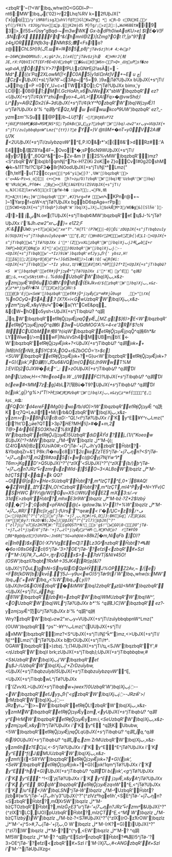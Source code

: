 <zbqR''~(?<W')bqܢwhw(tO<GGDl~P--nt6:MW')bqݡ('02}>r2Lhq%RV k=2fUƥJX{"('x|gq{[`/y'i9R8fisgJuhV)f@7}GlKwZPg
* xR˖D
cƱUHI۔r
yf(/FK(%
r߶JUg/Vu>z߽p.ȨjK2mjdS
M}Tg/;ءzJ:|پW߄H6BEtW`i9
3]>,i!5S+rÛsɏ"gBqd-*~m3wWK
Gx-bdPh0iwAaKU>e]	$IE�V[F
.$N֚(rX
Ft^&{hٔmnI@Z}|tZmg?Ot	I?,|p"9?[
z4ȵIOR)Nfb3q-NMt$S;䴩<FsI*o?z@_CһLSH)گ}9(.ш#=l#85,p8j`^؜jTǿv$zjh\#
4;4ҡp?e~16W%8mQ0MXu5:,к;g&*Jv,1(x4[^؜jTǿv$zjh즕	4WͭHrJ{觟 JE,rX:FQbVI)CT{EFrϐE<O)6zbqR'�&uiH}W6n~T>Q+_ǆդuPsf�ze wgDꮈ`oA,)fŌ{%Y>7?B_fPLl;zGN۳Ej2!asÄ[= ۤ-Md^*.({s'Pq2XLowM(|!<C0A5|y1diΏrAt]V+~E u چ|[Cz<UƥJX{+sL^؜jTǿ?6឴*'~(3Ap~jܗ9( .9=5^؜jTǿ?UƥJXx
bUƥJX{+s^؜jTǀ/ڦا޽hg;(=P	=0{Y_U+c+tTWXO);C^؜jTǿ?UƥJXx
bimx,'y
LC@[-0B@*1;MI{.GcHoAh,x6hJWeX"*sbW')bqzbqR'
ez?<UƥJX{+s^؜jTǀ/¢{kY^zhǜmyo>4ݠVL>!XAIFq>�@vwShd;l
Li^y=*A@ZDx2{ꏎ~ʡdUƥJX{+s^؜jTǀ/¢{kY^ʱ0zbqR'W')bq)W*jבyǢ)1
u^؜jTǿ?UƥJXx
b*'%
^q詷y^EQz,M
ѡ
eiEwшkcoʱ9UW')bqzbqR'
ez?_­yz*mz*m*'%ܱSu	@P*}b~LUf?{`
~?9ȠǁEvP7Z *j6UPtbbM�$B=MSMNS*S:TyDkBcUل؏y?zbqR'W')bq)ޥzw2"xrبy=VUƥJX{+s^؜jTǀ/zuȉybbqbpnW^Lmz{"{tY})?`e Y=)V	@tȃM+�nT=y0V2A襮U7K <2UUƥJX{+s^؜jTǀ/zuȉybzqਖW*'^Ȩ,P.IO&r*'x[{8&'>dRz#:'AE4b/圖ZBYa4F~,Ovo|*�;sP6cN9WUƥJX{+s^؜jTǀ/áyt7/"_6OQl^&^o~Zv-&m	[f ]2S%vMW')bqzbqR')mz?<S^zbqR'W')bq)b׫1qmŊ[^7tx-H?Z(Ki
2oK|e
Z}oϹvľ#0g2DshM
�k~ѣ11T?b!?CΊ٘pF3�8r]NOodUƥJX{+s^؜jTǀ/Ŋ[^ˢLmz{"{h,telf-u(T2c`cyܧn|*p6"yiw}7',ٵUW')bqzbqR'> c'ҿ=A&~Pz=s_o{|	c+>+m	h?>zµ/O)?zbqR'W')bq)뢗'UzbqR'W')bq)뢗'VRzb#L,Pf0#<
,By=>lȒ(A&YEYz(ZSVUƥJX{+s^؜jTǀ/ҵ,NJC)EZlиrw931cIߴфfW~h�
:ipu?;,=FN,绱F+A󷙼tt|#u;}W')bqzbqR'Y',#J}%rg=F#
ԝnߒ`KPnr@+~	]~1Ya͏rpf=םW<ԯ^؜jTǿ?UƥJXx
bgbD6spAgә=гPp`
5CWO+UƥJX{+s^؜jTǀbqb*}zbqR'W')bq)Xjب)Xjب)$okǢM*3/WE�g݌&][Slȟѐ¨]-`
J!>
jﰊN.oҥ(TUƥJX{+s^؜jTǀbqb¢iMW')bqzbqR'eƭ
ҵ$J-%^؜jTǿ?UƥJXx
i'*'*&J֜*hޥzw2"xrب}=
e1Z2;F ;K:&U`WD:y+tTa&w"xe"T".^H{Tl'(P7W|~0}Ōi'zDUƥJX{+s^؜jTǀbqbzuȉyb)5UƥJX{+s^؜jTǀbqbzuȉybzqਖW*'^Ȩ,D'(Ʉn8Gr2HజtZb{|dL1-<UƥJX{+s^؜jTǀbqb҅wL^؜jTǿ?UƥJXx
i'*'(ZvvXLzbqR'W')bq)XjبjJ뢱ڝbĮ+r
7AP=bQFQNqo
X]*'av)0UzbqR'W')bq)Xjبj߭--<UƥJX{+s^؜jTǀbqb҅w'~*Iz)9iW')bqzbqR'eƭJyȝڲr۫{'
ybsz,H![I&|;21XgrO6d"Y=!]GdS3m4E)>lc�\!Q[ᓉR{Wi:<UƥJX{+s^؜jTǀbqb҅w'~*Iz
ybsz,Ҵ!V�AVtK\*0P}2f*I<UƥJX{+s^؜jTǀbqbԱ?<S	W')bqzbqR'eƭRǂjǬ*jבyǢ*݅^؜jTǿ?UƥJXx
i'*'K	y^E
^q詴J뢻;&,++xvSNҭtXR~i.`%ddoUzbqR'W')bq)Xjب,x&z­yz*m*jבyǢ'\#@6u)D擹V:9!dt({EkJk`vd/${zbqR'W')bq)Xjب,x&z­yz*m*jבyǢӮr�7A
^Xe}y0U:$ @b'Eju<SeW')bqzbqR'eƭRǂjǬ*jבyǢ­yz*mRǂjǜ9ugϮ	͵+"\`rx{	%޹nOCyQ=5A;.? [X?X=i<GwUzbqR'W')bq)Xjب,x&z­yz*m*jבyǢ,x&yVܱ֭#uԿ"0�|a{Yt"CeE&pq_
&{W~hOo5ysh<UƥJX{+s^؜jTǀbqbԱ?
^q詷ڵq,W')bqzbqR'eƭRǂjǬ*jבyǢjրqǬyǢڵ,MZ.g[$]6)>E<W')bqzbqR'eƭRǂjǬ*jבyǢjրqǬ^q詴6i
3w~UGdMOG'A%=4<e'3RF$?cN㪋CUDbM#曵8"h)iqW')bqzbqR'eƭRǂjǬ*jבyǢjրqǬ^q詴6h*&r
LYWʉe(/>mwF|INuVvSh4tMUBmjb҆!(
<-W')bqzbqR'eƭRǂjǬ*jבyǢjװk+?<UƥJX{+s^؜jTǀbqbԱ?
^q詷jװk++
|MB)h5frN9_$5YC$'A;OQ+rƂZbOCÒ='t>$c]<SUW')bqzbqR'eƭRǂjǬ*jבyǢjװk+?+G)u<W')bqzbqR'eƭRǂjǬ*jבyǢjװk+?+G){jװk',PD鼸]!/گOu6&VQ[m{O6jL(h9WwT%M	]:EV(Dj2GJXW�d;^ˋ_: >zOUƥJX{+s^؜jTǀbqbԱ?
^q詷Ɗl
bh!L\zbw,H=<?#nєa4a.W
_(/WٌFC)?UƥJX{+s^؜jTǀbqbԱ?
^q詷Ɗl
b{ew#<MM7z;g]4*bL7[퉦Bϋ�T9?*UƥJX{+s^؜jTǀbqbԱ?
^q詷Ɗl
b{jװk',g|}^g\%>˩"T!>H`SWЯMzbqR'W')bq)Xjب,x&z­yz*mf{^Ȩ,	kpL_`xʥ:(FQOl:'d4ereFíMg0i}:ɴoґb/dO)>!W')bqzbqR'eƭRǂjǬ*jבyǢ
^q詵K	rɀ7Q+LeJIf+M/(rb&OzbqR'W')bq)Xjب,x&z­yz*m>r)>BhU)cB:aD:-"QL!<ť^؜jTǿ?UƥJXx
i'*'K	y^EIǂY^rبLmz{"{I֌?ht'Dڽӣe?QT>3p7*HE?MH!i]>#�+m,2	T@>4r6ȄSO3KheZ%8Xt	W')bqzbqR'eƭRǂjǬJ]jבyǢ)5UzbqR'dɩDȀY֩d	?j_{1/("Koeow
$UƥJX{^?<MW')bqzlz
ڶ*'M-ʴW')bqzlz
ڶ*'M-ǭ);(Z4!GAN|tBzXUsiΆ0#;<O^؜jTǿ-'+jب7ih'y3zbqR'׬Ȟנbt޲?-&YbqbqZr+&'[	P8k:Л�nuc8]iT_2ckeZzTE5^؜jTǿ-'+jب7ŋn?<S^؜jTǿ-'+jب7ŋn?1,m2f8#za5(+wc(@Oyj7NjYwԴ*	T6m>ׇjKgD'>Q5UƥJX{^?"{^zlX޳'<SUƥJX{^?"{^zlX޳'{b/)ϸ^؜jTǿ-'+jب7ŋn?JRzޯ'+rz*mruzWld-*]5O~3<ALBoW')bqzlz
ڶ*'M-b۫zҪT$1<ʥ=k	QQ?~OI@|p[r+He<SUzbqR'׬Ȟנbt޲?,m*IzҪT^Ȩ,0+`|B#AQ!�ZWt_쳜YZN_O(דCzbqR'׬Ȟנbt޲?,m*IzҪT,mI4^Py*N<YFv)C⛂SHWC FFr\@/W]!Gu=X5۞WtU\6᭿EZ
mX3:s/ނv	31dE>zbqR'׬Ȟנbt޲?,mhxE3r9W')bqzlz
ڶ*'M-b۫z֊?Z*2$Izb۫y
0,�]"|>';0o8t<pFAh0@{+	igdow3ʨ.V\>)?+%W')bqzlz
ڶ*'M-'+jب7,#R}'T\tc[irݘg]'\]-fUrs'"^qeæ<	I'�/ЏC=޴z9`ڢ*/׏=:)UƥJX{^?"{^zl)u^؜jTǿ-'+jب7̡,h#(rG,D]3:BKCGq՝/ZD&$L	rm*V6y?:YkzD!�5;JQ=)UƥJX{^?"{^zl7)UƥJX{^?"{^zl7jǈנ^u7Gz2H7MW:^T{qOQSTϯ*N!_s'g$!"wGO|8~3O^؜jTǿ-'+jب7zl*jבyǢ)6^؜jTǿ-'+jب7zl*jבyǢ­yz*mM-,HK%9o?	rT#FÓ9
ؕ08*Bg@dpzՏY}UhFD=:Jn6R{^5G=ah@U`e>88kZ|�m,NiqFb ]D)?	e|lnθ}$xȈD(-X7VVgEmɊ\TLz3GʴnzbqR'׬Ȟנbt޲?ⶻ㲉�6o١08sG62cl)5^؜jTǿ-'޲?<3OE^؜jTǿ-'޲?eƭzl<zbqR'׬Ԟ+Szl
i'*'M-)Xjب7,#7AO=,ॡ:r}Gx$>~7aVT|&NI٧45O!(O*SW')bqzlI7bqbt޲?RxM->35JK4[Rt}p]&)?UƥJX{^؜jTǬuL]ghN=SnyƜ/DQpHӮ\|J%OPZ2Av,~
/|e}<F8t[kDW[b)kvȱ.'f5Jޟy9u<w*O)5^؜jTǿrߊ)9`W')bqܢwhw(s:MW')bqݡ('+əW')bqؠ<%W')bqݡ(,y))?UƥJX{hrG&iO)6zbqR'�&tMW')bq)2zbqR'ۆzШ<MW')bqzbqR'<UƥJX{+s^؜jTǀ/ڦا޽hg;(򓹄81W')bqzbqR'jlzb#)=zbqR'W')bq)WMUzbqR'W')bq)W^',<OUzbqR'W')bq)WL^؜jTǿ?UƥJXx
b*'%
^q詷L}C]W')bqzbqR'
ez?_­yz*m*jבyǢ^笵*U^؜jTǿ?UƥJXx
b*'%
^q詷^q詶Wry?zbqR'W')bq)ޥzw2"xrبy=VUƥJX{+s^؜jTǀ/zuȉybbqbpnW^Lmz{"{OUW')bqzbqR'
^קs"'-IǂY^rبLmz{"{UUƥJX{+s^؜jTǀ/áxMW')bqzbqR')mz?<S^UƥJX{+s^؜jTǀ/Ŋ[^ǩ*')mz,<>UƥJX{+s^؜jTǀ/Ŋ[^ˢLmz{"{^؜jTǿ?UƥJXx
b肶rOUƥJX{+s^؜jTǀ/Ϯ^؞OGAW')bqzbqR'>)zbzj܅');(14UƥJX{+s^؜jTǀ/ҵ,<SJW')bqzbqR'Y',#<ԯUzbqR'W')bq)l
brk;zUƥJX{+s^؜jTǀbqb*};UƥJX{+s^؜jTǀbqbbqbw,#<S߿UzbqR'W')bq)Xjبj'W')bqzbqR'eƭ
ҵ$J-/UzbqR'W')bq)Xjبj'+ZrDzuȉybw,<UƥJX{+s^؜jTǀbqbzuȉyb)5UƥJX{+s^؜jTǀbqbzuȉybzqਖW*'^Ȩ,<UƥJX{+s^؜jTǀbqb҅wL^؜jTǿ?UƥJXx
i'*'(ZvvXL>UƥJX{+s^؜jTǀbqb҅w+jwex?)0UzbqR'W')bq)Xjبj߭--<W')bqzbqR'eƭJyȝڲr۫{'<ɠzbqR'W')bq)Xjبj߭--JRzޯw*'>/׫rMzbqR'W')bq)Xjبj߭--JRzޯyrب'^)>~W')bqzbqR'eƭRǂjǬL!zbqR'W')bq)Xjب,x&z­yz*mMW')bqzbqR'eƭRǂjǬ*jבyǢ­yz*m,<yUƥJX{+s^؜jTǀbqbԱ?
^q詷y^EHrMW')bqzbqR'eƭRǂjǬ*jבyǢ­yz*m:i,<SeUzbqR'W')bq)Xjب,x&z­yz*m*jבyǢ,x&y)?t^؜jTǿ?UƥJXx
i'*'K	y^E
^q詵K	Ububw,<5W')bqzbqR'eƭRǂjǬ*jבyǢjրqǬLqUƥJX{+s^؜jTǀbqbԱ?
^q詷ڵq,^q詴6i)9OUƥJX{+s^؜jTǀbqbԱ?
^q詷ڵq,z*m
ZrMUzbqR'W')bq)Xjب,x&z­yz*m6hz?ECjւi,<-5^؜jTǿ?UƥJXx
i'*'K	y^E^E^؜jTǿ?UƥJXx
i'*'K	y^E^f{J뢻MUUzbqR'W')bq)Xjب,x&z­yz*mf{{<S8YW')bqzbqR'eƭRǂjǬ*jבyǢjװk+?+G){jװk',<SeW')bqzbqR'eƭRǂjǬ*jבyǢjװk+?+G){jװk!1qmܰ^؜jTǿ?UƥJXx
i'*'K	y^E^h/+G)*UƥJX{+s^؜jTǀbqbԱ?
^q詷Ɗl
b{jװk',<g^؜jTǿ?UƥJXx
i'*'K	y^E^ ק*')>!^؜jTǿ?UƥJXx
i'*'K	y^E *jבyǢ,x&y*A^؜jTǿ?UƥJXx
i'*'K	y^E 뭦O\qW')bqzbqR'eƭRǂjǬ*jבyǢzqਖW*'^Ȩ,<^؜jTǿ?UƥJXx
i'*'K	)u^E<}W')bqLSN^؜jTǿ-W')bqzlz
ڶ*'M-ʴUzbqR'׬Ȟנbt޲?jlzb#(w%^؜jTǿ-'+jب7ih'y3"UƥJX{^?"{^zlVzºhgeƭih',<SE^؜jTǿ-'+jب7ŋn?<SzbqR'׬Ȟנbt޲?,mƢXr5W')bqzlz
ڶ*'M-b۫zҪTOzbqR'׬Ȟנbt޲?,m*IzĞحE3"u^؜jTǿ-'+jب7ŋn?JRzޯ'+rz*mrʴ&UƥJX{^?"{^zlX޳'ILC,ĲO)pUzbqR'׬Ȟנbt޲?,m*IzҪT^Ȩ,<^M
W')bqzlz
ڶ*'M-b۫zҪT*Izb۫y)W')bqzlz
ڶ*'M-b۫z֊?<S7#UƥJX{^?"{^zlX޳(rO֊zެXrOW')bqzlz
ڶ*'M-'+jب7,#<5^؜jTǿ-'+jب7̡,O W')bqzlz
ڶ*'M-(rK?+G))UƥJX{^?"{^zl7)]W')bqzlz
ڶ*'M-޲?"{^y޲,<EW')bqzlz
ڶ*'M-޲?
^q詷Mf5W')bqzlz
ڶ*'M-޲?
^q詷y^ESzlrʴnzbqR'׬Ȟנbt޲?ⶻ㲉)5^؜jTǿ-'޲?<3OE^؜jTǿ-'޲?eƭzl<zbqR'׬Ԟ+Szl
i'*'M-)Xjب7,#<ANGzbqR'׬Ԟ+Szl
i'*'M-'޲\^؜jTǿUƥJXzg<
